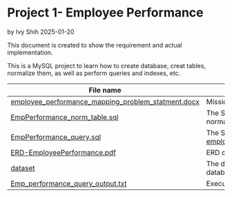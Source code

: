 # Project 1- Employee Performance
  by Ivy Shih   2025-01-20

This document is created to show the requirement and actual implementation.

This is a MySQL project to learn how to create database, creat tables, normalize them, as well as perform queries and indexes, etc.

|File name| Description|
|-|-|
|[employee_performance_mapping_problem_statment.docx](https://github.com/ivyshihwork/sl-ds-bootcamp/blob/main/2-SQL/1-EmployeePerformance/employee_performance_mapping_problem_statment.pdf)| Mission tasks and statements|
|[EmpPerformance_norm_table.sql](https://github.com/ivyshihwork/sl-ds-bootcamp/blob/main/2-SQL/1-EmployeePerformance/EmpPerformance_norm_table.sql)|The SQL file to create table, load data from csv, and normalize the tables|
|[EmpPerformance_query.sql](https://github.com/ivyshihwork/sl-ds-bootcamp/blob/main/2-SQL/1-EmployeePerformance/EmpPerformance_query.sql)|The SQL queries as requested in [employee_performance_mapping_problem_statment.docx](https://github.com/ivyshihwork/sl-ds-bootcamp/blob/main/2-SQL/1-EmployeePerformance/employee_performance_mapping_problem_statment.pdf)|
|[ERD-EmployeePerformance.pdf](https://github.com/ivyshihwork/sl-ds-bootcamp/blob/main/2-SQL/1-EmployeePerformance/ERD-EmployeePerformance.pdf)|ERD diagram of the database|
|[dataset](https://github.com/ivyshihwork/sl-ds-bootcamp/tree/main/2-SQL/1-EmployeePerformance/dataset)|The directory that contains the csv to be loaded to the database|
|[Emp_performance_query_output.txt](https://github.com/ivyshihwork/sl-ds-bootcamp/blob/main/2-SQL/1-EmployeePerformance/Emp_performance_query_output.txt)|Execution output of [EmpPerformance_query.sql](https://github.com/ivyshihwork/sl-ds-bootcamp/blob/main/2-SQL/1-EmployeePerformance/EmpPerformance_query.sql)|
